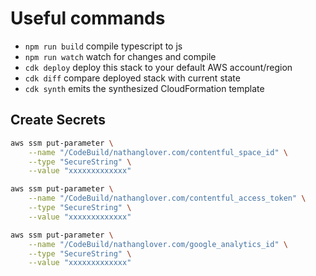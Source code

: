 # Useful commands

- `npm run build` compile typescript to js
- `npm run watch` watch for changes and compile
- `cdk deploy` deploy this stack to your default AWS account/region
- `cdk diff` compare deployed stack with current state
- `cdk synth` emits the synthesized CloudFormation template

## Create Secrets

```bash
aws ssm put-parameter \
    --name "/CodeBuild/nathanglover.com/contentful_space_id" \
    --type "SecureString" \
    --value "xxxxxxxxxxxxx"

aws ssm put-parameter \
    --name "/CodeBuild/nathanglover.com/contentful_access_token" \
    --type "SecureString" \
    --value "xxxxxxxxxxxxx"

aws ssm put-parameter \
    --name "/CodeBuild/nathanglover.com/google_analytics_id" \
    --type "SecureString" \
    --value "xxxxxxxxxxxxx"
```
